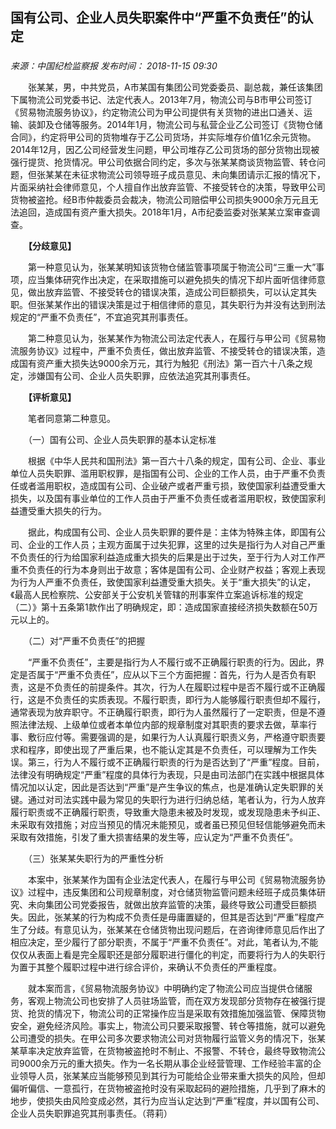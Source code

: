 ## 国有公司、企业人员失职案件中“严重不负责任”的认定

### 

_来源：中国纪检监察报_ _发布时间： 2018-11-15 09:30_

　　张某某，男，中共党员，A市某国有集团公司党委委员、副总裁，兼任该集团下属物流公司党委书记、法定代表人。2013年7月，物流公司与B市甲公司签订《贸易物流服务协议》，约定物流公司为甲公司提供有关货物的进出口通关、运输、装卸及仓储等服务。2014年1月，物流公司与私营企业乙公司签订《货物仓储合同》，约定将甲公司的货物堆存于乙公司货场，并实际堆存价值1亿余元货物。2014年12月，因乙公司经营发生问题，甲公司堆存乙公司货场的部分货物出现被强行提货、抢货情况。甲公司依据合同约定，多次与张某某商谈货物监管、转仓问题，但张某某在未征求物流公司领导班子成员意见、未向集团请示汇报的情况下，片面采纳社会律师意见，个人擅自作出放弃监管、不接受转仓的决策，导致甲公司货物被盗抢。经B市仲裁委员会裁决，物流公司赔偿甲公司损失9000余万元且无法追回，造成国有资产重大损失。2018年1月，A市纪委监委对张某某立案审查调查。

　　**【分歧意见】**

　　第一种意见认为，张某某明知该货物仓储监管事项属于物流公司“三重一大”事项，应当集体研究作出决定，在采取措施可以避免损失的情况下却片面听信律师意见，做出放弃监管、不接受转仓的错误决策，造成公司巨额损失，可以认定其失职。但张某某作出的错误决策是过于相信律师的意见，其失职行为并没有达到刑法规定的“严重不负责任”，不宜追究其刑事责任。

　　第二种意见认为，张某某作为物流公司法定代表人，在履行与甲公司《贸易物流服务协议》过程中，严重不负责任，做出放弃监管、不接受转仓的错误决策，造成国有资产重大损失达9000余万元，其行为触犯《刑法》第一百六十八条之规定，涉嫌国有公司、企业人员失职罪，应依法追究其刑事责任。

　　**【评析意见】**

　　笔者同意第二种意见。

　　（一）国有公司、企业人员失职罪的基本认定标准

　　根据《中华人民共和国刑法》第一百六十八条的规定，国有公司、企业、事业单位人员失职罪、滥用职权罪，是指国有公司、企业的工作人员，由于严重不负责任或者滥用职权，造成国有公司、企业破产或者严重亏损，致使国家利益遭受重大损失，以及国有事业单位的工作人员由于严重不负责任或者滥用职权，致使国家利益遭受重大损失的行为。

　　据此，构成国有公司、企业人员失职罪的要件是：主体为特殊主体，即国有公司、企业的工作人员；主观方面属于过失犯罪，这里的过失是指行为人对自己严重不负责任的行为给国家利益造成重大损失的后果是出于过失，至于行为人对工作严重不负责任的行为本身则出于故意；客体是国有公司、企业财产权益；客观上表现为行为人严重不负责任，致使国家利益遭受重大损失。关于“重大损失”的认定，《最高人民检察院、公安部关于公安机关管辖的刑事案件立案追诉标准的规定（二）》第十五条第1款作出了明确规定，即：造成国家直接经济损失数额在50万元以上的。

　　（二）对“严重不负责任”的把握

　　“严重不负责任”，主要是指行为人不履行或不正确履行职责的行为。因此，界定是否属于“严重不负责任”，应从以下三个方面把握：首先，行为人是否负有职责，这是不负责任的前提条件。其次，行为人在履职过程中是否不履行或不正确履行，这是不负责任的实质表现。不履行职责，即行为人能够履行职责但却不履行，通常表现为放弃职守。不正确履行职责，即行为人虽然履行了一定职责，但是不遵照法律法规、上级单位或者本单位内部的规章制度对其职责的要求去做，草率行事、敷衍应付等。需要强调的是，如果行为人认真履行职责义务，严格遵守职责要求和程序，即使出现了严重后果，也不能认定其是不负责任，可以理解为工作失误。第三，行为人不履行或不正确履行职责的行为是否达到了“严重”程度。目前，法律没有明确规定“严重”程度的具体行为表现，只是由司法部门在实践中根据具体情况加以认定，因此是否达到“严重”是产生争议的焦点，也是准确认定失职罪的关键。通过对司法实践中最为常见的失职行为进行归纳总结，笔者认为，行为人放弃履行职责或不正确履行职责，导致重大隐患未被及时发现，或发现隐患未予纠正、未采取有效措施；对应当预见的情况未能预见，或者虽已预见但轻信能够避免而未采取有效措施，引发了重大损害结果的发生等，应认定为“严重不负责任”。

　　（三）张某某失职行为的严重性分析

　　本案中，张某某作为国有企业法定代表人，在履行与甲公司《贸易物流服务协议》过程中，违反集团和公司规章制度，对仓储货物监管问题未经班子成员集体研究、未向集团公司党委报告，就做出放弃监管的决策，最终导致公司遭受巨额损失。因此，张某某的行为构成不负责任是毋庸置疑的，但其是否达到“严重”程度产生了分歧。有意见认为，张某某在仓储货物出现问题后，在咨询律师意见后作出了相应决定，至少履行了部分职责，不属于“严重不负责任”。对此，笔者认为,不能仅仅从表面上看是完全履职还是部分履职进行僵化的判定，而要将行为人的失职行为置于其整个履职过程中进行综合评价，来确认不负责任的严重程度。

　　就本案而言，《贸易物流服务协议》中明确约定了物流公司应当提供仓储服务，客观上物流公司也安排了人员驻场监管，而在双方发现部分货物存在被强行提货、抢货的情况下，物流公司的正常操作应当是采取有效措施加强监管、保障货物安全，避免经济风险。事实上，物流公司只要采取报警、转仓等措施，就可以避免公司遭受的损失。在甲公司多次要求物流公司对货物履行监管义务的情况下，张某某草率决定放弃监管，在货物被盗抢时不制止、不报警、不转仓，最终导致物流公司9000余万元的重大损失。作为一名长期从事企业经营管理、工作经验丰富的企业领导人员，张某某应当能够预见到其行为可能给企业带来重大损失的风险，但却偏听偏信、一意孤行，在货物被盗抢时没有采取起码的避险措施，几乎到了麻木的地步，使损失由风险变成必然，其行为应当认定达到“严重”程度，并以国有公司、企业人员失职罪追究其刑事责任。（蒋莉）